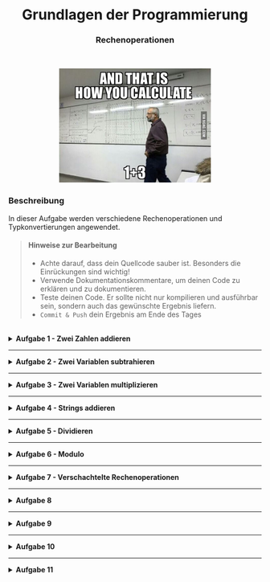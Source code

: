 <h1 align="center">Grundlagen der Programmierung</h1>
<h3 align="center">Rechenoperationen</h3>
<br>

<p align="center">
  <img src="img/meme.png" width="60%"/>
</p>

### Beschreibung
In dieser Aufgabe werden verschiedene Rechenoperationen und Typkonvertierungen angewendet.

> #### Hinweise zur Bearbeitung
> - Achte darauf, dass dein Quellcode sauber ist. Besonders die Einrückungen sind wichtig!
> - Verwende Dokumentationskommentare, um deinen Code zu erklären und zu dokumentieren.
> - Teste deinen Code. Er sollte nicht nur kompilieren und ausführbar sein, sondern auch das gewünschte Ergebnis liefern.
> - `Commit & Push` dein Ergebnis am Ende des Tages
<br>

<details>
<summary><b>Aufgabe 1 - Zwei Zahlen addieren</b></summary>
  
**Datei für die Aufgabe:** *Aufgabe1.kt*

In dieser Aufgabe sollst du zwei beliebige Zahlen addieren und das Ergebnis ausgeben.

</details>

--- 

<details>
<summary><b>Aufgabe 2 - Zwei Variablen subtrahieren</b></summary>

**Datei für die Aufgabe:** *Aufgabe2.kt*

In dieser Aufgabe sollst du die zwei gegebenen Variablen subtrahieren. Das Ergebnis soll in der Konsole ausgegeben werden.

</details>

---


<details>
<summary><b>Aufgabe 3 - Zwei Variablen multiplizieren</b></summary>

**Datei für die Aufgabe:** *Aufgabe3.kt*

In dieser Aufgabe sollst du zwei Variablen vom Typ Integer anlegen und diese multiplizieren. Das Ergebnis soll in einer neuen Variablen gespeichert werden, die im Anschluss auf der Konsole ausgegeben werden soll.

</details>

---

<details>
<summary><b>Aufgabe 4 - Strings addieren</b></summary>

**Datei für die Aufgabe:** *Aufgabe4.kt*

In dieser Aufgabe sind dir drei Variablen gegeben. Diese repräsentieren jeweils den Tag, den Monat und das Jahr. Gib nun das gesamte Datum mit Hilfe der Variablen auf der Konsole aus. (15. März 2023)

</details>

---

<details>
<summary><b>Aufgabe 5 - Dividieren</b></summary>

**Datei für die Aufgabe:** *Aufgabe5.kt*

In dieser Aufgabe sind dir bereits zwei Variablen gegeben, die du dividieren sollst. Speichere das Ergebnis in einer neuen Variablen und überlege dir, welcher Datentyp hier passend wäre. Gib das Ergebnis auf der Konsole aus.

</details>

---

<details>
<summary><b>Aufgabe 6 - Modulo</b></summary>

**Datei für die Aufgabe:** *Aufgabe6.kt*

Gib das Ergebnis & den Rest aus der Division von zahl1 und zahl2 in der Konsole aus. Nutze zur Ausgabe das bereits vorgefertigte print-Statement und ergänze es um das Ergebnis und den Rest.

</details>

---

<details>
<summary><b>Aufgabe 7 - Verschachtelte Rechenoperationen</b></summary>

### Aufgabe 7.1

**Datei für die Aufgabe:** *Aufgabe7.1.kt*

Speichere folgende Rechnung in einer Variablen und lasse dir das richtige Ergebnis auf der Konsole ausgeben

<img width="135" alt="7 1" src="https://user-images.githubusercontent.com/108675807/225244037-c95234da-3300-4376-bbfc-540fa29dbad6.png">

### Aufgabe 7.2

**Datei für die Aufgabe:** *Aufgabe7.2.kt*

Gib den **Rest** folgender Rechnung auf der Konsole aus.

<img width="106" alt="7 2" src="https://user-images.githubusercontent.com/108675807/225552450-ad2e47f6-1a77-4195-aec4-c0693b22e002.png">

### Aufgabe 7.3

**Datei für die Aufgabe:** *Aufgabe7.3.kt*

Lege 3 Zahlen an mit den Werten 3.0, 6.0 und 3.14. Speichere in einer **Konstanten** das Ergebnis folgender Rechnung:

<img width="248" alt="7 3" src="https://user-images.githubusercontent.com/108675807/225244101-406ef6b7-2acc-427e-84a4-3a56642678e4.png">

Lasse dir nun den **Rest** der Konstanten dividiert mit 2 ausgeben.

</details>

---

<details>
<summary><b>Aufgabe 8</b></summary>

**Datei für die Aufgabe:** *Aufgabe8.kt*

In dieser Aufgabe findest du bereits die Variable `kg`. Erstelle nun eine neue Variable mit dem Namen `precise_kg` vom Typ Double und speichere in ihr den Wert aus der Variable `kg`. Tue dies mit Hilfe der Typkonvertierung.

</details>

---

<details>
<summary><b>Aufgabe 9</b></summary>

**Datei für die Aufgabe:** *Aufgabe9.kt*

Hier findest du bereits die Variable `bill` vom Typ `Double`. Erstelle nun eine neue Variable vom Typ `Int` und speichere in ihr den gerundeten Wert aus der Variable `bill`. Tue dies mithilfe der Typkonvertierung. Gib dir die Variable auf der Konsole aus und achte darauf, was dir ausgegeben wird. Wird aufgerundet oder abgerundet?

</details>

---

<details>
<summary><b>Aufgabe 10</b></summary>

**Datei für die Aufgabe:** *Aufgabe10.kt*

Berechne den Flächeninhalt (F = a * b) und gib ihn auf der Konsole aus.

</details>

---

<details>
<summary><b>Aufgabe 11</b></summary>

**Datei für die Aufgabe:** *Aufgabe11.kt*

In dieser Aufgabe geht es darum, Geld umzurechnen. Du programmierst einen Geldautomaten, der Euroscheine annimmt und danach deinen Kontostand in Yen (Japanische Währung) anzeigt. Schaue dir hierzu zuerst den bereits vorhandenen Code an und führe ihn aus.

Folge nun diesen Schritten, um deinen Geldautomaten zu programmieren:

1. Beginne im ersten Schritt mit einer Benutzereingabe, in welcher der Kunde einen Euro Betrag eingibt.
2. Konvertiere diese Eingabe in einen Double-Typ.
3. Multipliziere die Variable dann mit 142.6, um den eingezahlten Betrag in Yen umzuwandeln.
4. Addiere danach den Wert von `kontostandInYen` mit deiner neu angelegten Variable.
5. Schließlich kannst du den aktualisierten Kontostand mithilfe von `println()` ausgeben.

**Hinweis**: Gehe hier Schritt-für-Schritt vor und teste deinen Code, bevor du mit der nächsten Rechenoperation weitermachst.

</details>

